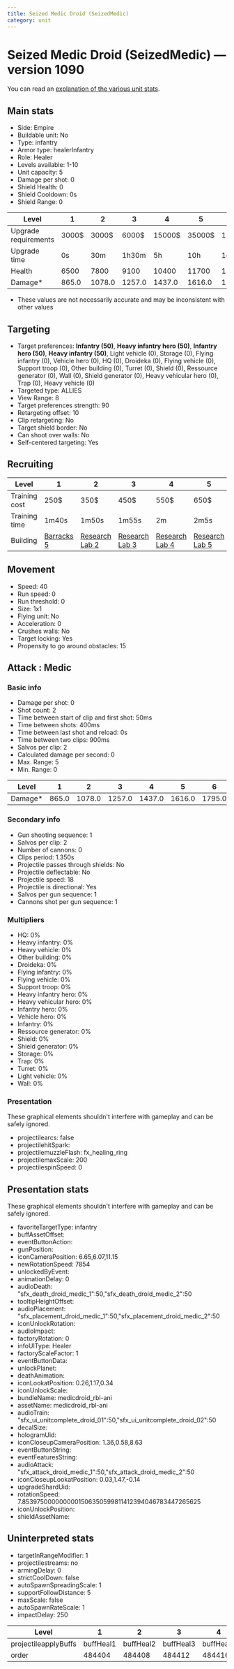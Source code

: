 ```yaml
---
title: Seized Medic Droid (SeizedMedic)
category: unit
---
```


# Seized Medic Droid (SeizedMedic) — version 1090

You can read an [explanation  of the various unit stats](unitexplained.md).

## Main stats

  * Side: Empire
  * Buildable unit: No
  * Type: infantry
  * Armor type: healerInfantry
  * Role: Healer
  * Levels available: 1-10
  * Unit capacity: 5
  * Damage per shot: 0
  * Shield Health: 0
  * Shield Cooldown: 0s
  * Shield Range: 0

|Level               |1    |2     |3     |4     |5     |6      |7      |8      |9       |10      |
|--------------------|-----|------|------|------|------|-------|-------|-------|--------|--------|
|Upgrade requirements|3000$|3000$ |6000$ |15000$|35000$|115000$|175000$|350000$|1000000$|2000000$|
|Upgrade time        |0s   |30m   |1h30m |5h    |10h   |1d12h  |2d12h  |4d     |6d      |1w2d    |
|Health              |6500 |7800  |9100  |10400 |11700 |13000  |14300  |15600  |16900   |19500   |
|Damage*             |865.0|1078.0|1257.0|1437.0|1616.0|1795.0 |1976.0 |2155.0 |2334.0  |2693.0  |

* These values are not necessarily accurate and may be inconsistent with other values

## Targeting

  * Target preferences: **Infantry (50)**, **Heavy infantry hero (50)**, **Infantry hero (50)**, **Heavy infantry (50)**, Light vehicle (0), Storage (0), Flying infantry (0), Vehicle hero (0), HQ (0), Droideka (0), Flying vehicle (0), Support troop (0), Other building (0), Turret (0), Shield (0), Ressource generator (0), Wall (0), Shield generator (0), Heavy vehicular hero (0), Trap (0), Heavy vehicle (0)
  * Targeted type: ALLIES
  * View Range: 8
  * Target preferences strength: 90
  * Retargeting offset: 10
  * Clip retargeting: No
  * Target shield border: No
  * Can shoot over walls: No
  * Self-centered targeting: Yes

## Recruiting

|Level        |1                                |2                                      |3                                      |4                                      |5                                      |6                                      |7                                      |8                                      |9                                      |10                                      |
|-------------|---------------------------------|---------------------------------------|---------------------------------------|---------------------------------------|---------------------------------------|---------------------------------------|---------------------------------------|---------------------------------------|---------------------------------------|----------------------------------------|
|Training cost|250$                             |350$                                   |450$                                   |550$                                   |650$                                   |750$                                   |850$                                   |1000$                                  |1050$                                  |1150$                                   |
|Training time|1m40s                            |1m50s                                  |1m55s                                  |2m                                     |2m5s                                   |2m10s                                  |2m15s                                  |2m20s                                  |2m25s                                  |2m30s                                   |
|Building     |[Barracks 5](empireBarracks.html)|[Research Lab 2](empireOffenseLab.html)|[Research Lab 3](empireOffenseLab.html)|[Research Lab 4](empireOffenseLab.html)|[Research Lab 5](empireOffenseLab.html)|[Research Lab 6](empireOffenseLab.html)|[Research Lab 7](empireOffenseLab.html)|[Research Lab 8](empireOffenseLab.html)|[Research Lab 9](empireOffenseLab.html)|[Research Lab 10](empireOffenseLab.html)|

## Movement

  * Speed: 40
  * Run speed: 0
  * Run threshold: 0
  * Size: 1x1
  * Flying unit: No
  * Acceleration: 0
  * Crushes walls: No
  * Target locking: Yes
  * Propensity to go around obstacles: 15

## Attack : Medic

### Basic info

  * Damage per shot: 0
  * Shot count: 2
  * Time between start of clip and first shot: 50ms
  * Time between shots: 400ms
  * Time between last shot and reload: 0s
  * Time between two clips: 900ms
  * Salvos per clip: 2
  * Calculated damage per second: 0
  * Max. Range: 5
  * Min. Range: 0

|Level  |1    |2     |3     |4     |5     |6     |7     |8     |9     |10    |
|-------|-----|------|------|------|------|------|------|------|------|------|
|Damage*|865.0|1078.0|1257.0|1437.0|1616.0|1795.0|1976.0|2155.0|2334.0|2693.0|

### Secondary info

  * Gun shooting sequence: 1
  * Salvos per clip: 2
  * Number of cannons: 0
  * Clips period: 1.350s
  * Projectile passes through shields: No
  * Projectile deflectable: No
  * Projectile speed: 18
  * Projectile is directional: Yes
  * Salvos per gun sequence: 1
  * Cannons shot per gun sequence: 1

### Multipliers

  * HQ: 0%
  * Heavy infantry: 0%
  * Heavy vehicle: 0%
  * Other building: 0%
  * Droideka: 0%
  * Flying infantry: 0%
  * Flying vehicle: 0%
  * Support troop: 0%
  * Heavy infantry hero: 0%
  * Heavy vehicular hero: 0%
  * Infantry hero: 0%
  * Vehicle hero: 0%
  * Infantry: 0%
  * Ressource generator: 0%
  * Shield: 0%
  * Shield generator: 0%
  * Storage: 0%
  * Trap: 0%
  * Turret: 0%
  * Light vehicle: 0%
  * Wall: 0%

### Presentation

These graphical elements shouldn't interfere with gameplay and can be safely ignored.

  * projectilearcs: false
  * projectilehitSpark: 
  * projectilemuzzleFlash: fx_healing_ring
  * projectilemaxScale: 200
  * projectilespinSpeed: 0

## Presentation stats

These graphical elements shouldn't interfere with gameplay and can be safely ignored.

  * favoriteTargetType: infantry
  * buffAssetOffset: 
  * eventButtonAction: 
  * gunPosition: 
  * iconCameraPosition: 6.65,6.07,11.15
  * newRotationSpeed: 7854
  * unlockedByEvent: 
  * animationDelay: 0
  * audioDeath: "sfx_death_droid_medic_1":50,"sfx_death_droid_medic_2":50
  * tooltipHeightOffset: 
  * audioPlacement: "sfx_placement_droid_medic_1":50,"sfx_placement_droid_medic_2":50
  * iconUnlockRotation: 
  * audioImpact: 
  * factoryRotation: 0
  * infoUIType: Healer
  * factoryScaleFactor: 1
  * eventButtonData: 
  * unlockPlanet: 
  * deathAnimation: 
  * iconLookatPosition: 0.26,1.17,0.34
  * iconUnlockScale: 
  * bundleName: medicdroid_rbl-ani
  * assetName: medicdroid_rbl-ani
  * audioTrain: "sfx_ui_unitcomplete_droid_01":50,"sfx_ui_unitcomplete_droid_02":50
  * decalSize: 
  * hologramUid: 
  * iconCloseupCameraPosition: 1.36,0.58,8.63
  * eventButtonString: 
  * eventFeaturesString: 
  * audioAttack: "sfx_attack_droid_medic_1":50,"sfx_attack_droid_medic_2":50
  * iconCloseupLookatPosition: 0.03,1.47,-0.14
  * upgradeShardUid: 
  * rotationSpeed: 7.8539750000000001506350599811412394046783447265625
  * iconUnlockPosition: 
  * shieldAssetName: 

## Uninterpreted stats

  * targetInRangeModifier: 1
  * projectilestreams: no
  * armingDelay: 0
  * strictCoolDown: false
  * autoSpawnSpreadingScale: 1
  * supportFollowDistance: 5
  * maxScale: false
  * autoSpawnRateScale: 1
  * impactDelay: 250

|Level               |1        |2        |3        |4        |5        |6        |7        |8        |9        |10        |
|--------------------|---------|---------|---------|---------|---------|---------|---------|---------|---------|----------|
|projectileapplyBuffs|buffHeal1|buffHeal2|buffHeal3|buffHeal4|buffHeal5|buffHeal6|buffHeal7|buffHeal8|buffHeal9|buffHeal10|
|order               |484404   |484408   |484412   |484416   |484420   |484424   |484428   |484432   |484436   |484440    |

